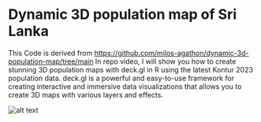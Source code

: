 # Dynamic 3D population map of Sri Lanka

This Code is derived from https://github.com/milos-agathon/dynamic-3d-population-map/tree/main
In repo video, I will show you how to create stunning 3D population maps with deck.gl in R using the latest Kontur 2023 population data. deck.gl is a powerful and easy-to-use framework for creating interactive and immersive data visualizations that allows you to create 3D maps with various layers and effects.

![alt text](https://github.com/milos-agathon/dynamic-3d-population-map/blob/main/stizerland-gif.gif?raw=true)
